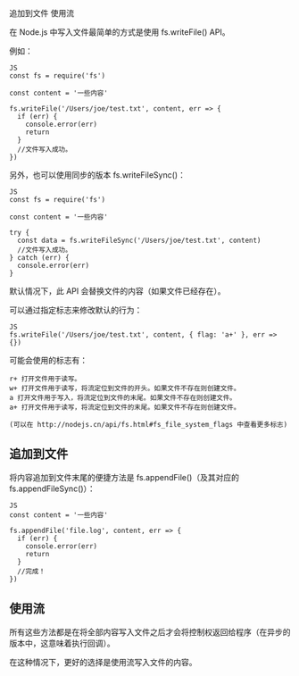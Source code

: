 追加到文件
使用流

在 Node.js 中写入文件最简单的方式是使用 fs.writeFile() API。

例如：

	JS
	const fs = require('fs')

	const content = '一些内容'

	fs.writeFile('/Users/joe/test.txt', content, err => {
	  if (err) {
		console.error(err)
		return
	  }
	  //文件写入成功。
	})

另外，也可以使用同步的版本 fs.writeFileSync()：

	JS
	const fs = require('fs')

	const content = '一些内容'

	try {
	  const data = fs.writeFileSync('/Users/joe/test.txt', content)
	  //文件写入成功。
	} catch (err) {
	  console.error(err)
	}

默认情况下，此 API 会替换文件的内容（如果文件已经存在）。

可以通过指定标志来修改默认的行为：

	JS
	fs.writeFile('/Users/joe/test.txt', content, { flag: 'a+' }, err => {})

可能会使用的标志有：

	r+ 打开文件用于读写。
	w+ 打开文件用于读写，将流定位到文件的开头。如果文件不存在则创建文件。
	a 打开文件用于写入，将流定位到文件的末尾。如果文件不存在则创建文件。
	a+ 打开文件用于读写，将流定位到文件的末尾。如果文件不存在则创建文件。

	(可以在 http://nodejs.cn/api/fs.html#fs_file_system_flags 中查看更多标志)

## 追加到文件

将内容追加到文件末尾的便捷方法是 fs.appendFile()（及其对应的 fs.appendFileSync()）：

	JS
	const content = '一些内容'

	fs.appendFile('file.log', content, err => {
	  if (err) {
		console.error(err)
		return
	  }
	  //完成！
	})	

## 使用流

所有这些方法都是在将全部内容写入文件之后才会将控制权返回给程序（在异步的版本中，这意味着执行回调）。

在这种情况下，更好的选择是使用流写入文件的内容。
